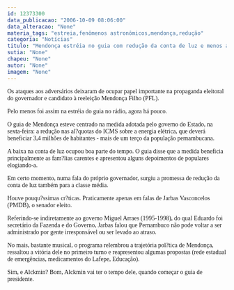 ```yaml
---
id: 12373300
data_publicacao: "2006-10-09 08:06:00"
data_alteracao: "None"
materia_tags: "estreia,fenômenos astronômicos,mendonça,redução"
categoria: "Notícias"
titulo: "Mendonça estréia no guia com redução da conta de luz e menos ataques"
sutia: "None"
chapeu: "None"
autor: "None"
imagem: "None"
---
```

<p><P><FONT face=Verdana>Os ataques aos adversários deixaram de ocupar papel importante na propaganda eleitoral do governador e candidato à reeleição Mendonça Filho (PFL).</FONT></P></p>
<p><P><FONT face=Verdana>Pelo menos foi assim na estréia do guia no rádio, agora há pouco.</FONT></P></p>
<p><P><FONT face=Verdana>O guia de Mendonça esteve centrado na medida adotada pelo governo do Estado, na sexta-feira: a redução nas al?quotas do ICMS sobre a energia elétrica, que deverá beneficiar 3,4 milhões de habitantes - mais de um terço da população pernambucana.</FONT></P></p>
<p><P><FONT face=Verdana>A baixa na conta de luz ocupou boa parte do tempo. O guia disse que a medida beneficia principalmente as fam?lias carentes e apresentou alguns depoimentos de populares elogiando-a.</FONT></P></p>
<p><P><FONT face=Verdana>Em certo momento, numa fala do próprio governador, surgiu a promessa de redução da conta de luz também para a classe média.</FONT></P></p>
<p><P><FONT face=Verdana>Houve pouqu?ssimas cr?ticas. Praticamente apenas em falas de Jarbas Vasconcelos (PMDB), o senador eleito. </FONT></P></p>
<p><P><FONT face=Verdana>Referindo-se indiretamente ao governo Miguel Arraes (1995-1998), do qual Eduardo foi secretário da Fazenda e do Governo, Jarbas falou que Pernambuco não pode voltar a ser administrado por gente irresponsável ou ser levado ao atraso.</FONT></P></p>
<p><P><FONT face=Verdana>No mais, bastante musical, o programa relembrou a trajetória pol?tica de Mendonça, ressaltou a vitória dele no primeiro turno e reapresentou algumas propostas (rede estadual de emergências, medicamentos do Lafepe, Educação).</FONT></P></p>
<p><P><FONT face=Verdana>Sim, e Alckmin? Bom, Alckmin vai ter o tempo dele, quando começar o guia de presidente.</FONT></P> </p>
